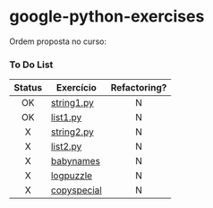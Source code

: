 # google-python-exercises

Ordem proposta no curso: 
### To Do List
| Status 	| Exercício   	| Refactoring? 	|
|:------:	|-------------	|:------------:	|
|   OK   	| [string1.py](./basic/string1.py)  	|       N      	|
|   OK   	| [list1.py](./basic/list1.py)    	|       N      	|
|    X   	| [string2.py](./basic/string2.py)  	|       N      	|
|    X   	| [list2.py](./basic/list2.py)    	|       N      	|
|    X   	| [babynames](./babynames)   	|       N      	|
|    X   	| [logpuzzle](./logpuzzle)   	|       N      	|
|    X   	| [copyspecial](./copyspecial) 	|       N      	|
